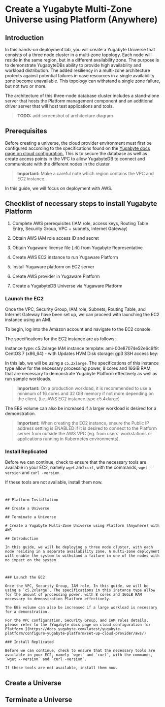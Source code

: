 # Create a Yugabyte Multi-Zone Universe using Platform (Anywhere)

## Introduction

In this hands-on deployment lab, you will create a Yugabyte Universe that consists of a three node cluster in a multi-zone topology. Each node will reside in the same region, but in a different availability zone. The purpose is to demonstrate YugabyteDBs ability to provide high availability and workload distribution. The added resiliency in a multi-zone architecture protects against potential failures in case resources in a single availability zone become unavailable. This topology can withstand a single zone failure, but not two or more.

The architecture of this three-node database cluster includes a stand-alone server that hosts the Platform management component and an additional driver server that will host test applications and tools. 

> **TODO:** add screenshot of architecture diagram
## Prerequisites

Before creating a universe, the cloud provider environment must first be configured according to the specifications found on the [Yugabyte docs page on cloud configuration.](https://docs.yugabyte.com/latest/yugabyte-platform/configure-yugabyte-platform/set-up-cloud-provider/aws/) This is to secure the database as well as create access points in the VPC to allow YugabyteDB to connect and communicate with the different nodes in the cluster.

> **Important:** Make a careful note which region contains the VPC and EC2 instance.

In this guide, we will focus on deployment with AWS.

## Checklist of necessary steps to install Yugabyte Platform

1. Complete AWS prerequisites (IAM role, access keys, Routing Table Entry, Security Group, VPC + subnets, Internet Gateway)

2. Obtain AWS IAM role access ID and secret

3. Obtain Yugaware license file (.rli) from Yugabyte Representative

4. Create AWS EC2 instance to run Yugaware Platform

5. Install Yugaware platform on EC2 server

6. Create AWS provider in Yugaware Platform

7. Create a YugabyteDB Universe via Yugaware Platform


<!-- ## User Stories

* As a user, I want to deploy a 3 node cluster, one node in each availability zone.

* As a user, I want to each node to reside in a different availability zone. -->

### Launch the EC2

Once the VPC, Security Group, IAM role, Subnets, Routing Table, and Internet Gateway have been set up, we can proceed with launching the EC2 instance using an AMI.

To begin, log into the Amazon account and navigate to the EC2 console.

The specifications for the EC2 instance are as follows:

Instance type: c5.2xlarge
IAM instance template:  ami-00e87074e52e6c9f9: CentOS 7 (x86_64) - with Updates HVM 
Disk storage: gp3
SSH access key: <generate and save a new key if required>

In this lab, we will be using a `c5.2xlarge`. The specifications of this instance type allow for the necessary processing power, 8 cores and 16GiB RAM, that are necessary to demonstrate Yugabyte Platform effectively as well as run sample workloads.

> **Important:** On a production workload, it is recommended to use a minimum of 16 cores and 32 GiB memory if not more depending on the client, (i.e. AWS EC2 instance type c5.4xlarge)

The EBS volume can also be increased if a larger workload is desired for a demonstration. 

> **Important:** When creating the EC2 instance, ensure the Public IP address setting is ENABLED if it is desired to connect to the Platform server from outside the AWS VPC (eg. from users’ workstations or applications running in Kubernetes environments).

### Install Replicated

Before we can continue, check to ensure that the necessary tools are available in your EC2, namely `wget` and `curl`, with the commands, `wget --version` and `curl -version`.

If these tools are not available, install them now.

```


## Platform Installation

## Create a Universe

## Terminate a Universe

# Create a Yugabyte Multi-Zone Universe using Platform (Anywhere) with AWS

## Introduction

In this guide, we will be deploying a three node cluster, with each node residing in a separate availability zone. A multi-zone deployment will enable the system to withstand a failure in one of the nodes with no impact on the system.



### Launch the EC2

Once the VPC, Security Group, IAM role, In this guide, we will be using a `c5.2xlarge`. The specifications in this instance type allow for the amount of processing power, with 8 cores and 16GiB RAM necessary to demonstration Platform effectively.

The EBS volume can also be increased if a large workload is necessary for a demonstration. 

For the VPC configuration, Security Group, and IAM roles details, please refer to the [Yugabyte docs page on cloud configuration for Platform.](https://docs.yugabyte.com/latest/yugabyte-platform/configure-yugabyte-platform/set-up-cloud-provider/aws/) 

### Install Replicated

Before we can continue, check to ensure that the necessary tools are available in your EC2, namely `wget` and `curl`, with the commands, `wget --version` and `curl -version`.

If these tools are not available, install them now.

```


## Create a Universe



## Terminate a Universe